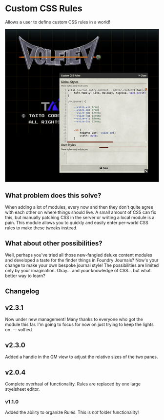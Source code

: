 # Custom CSS Rules

Allows a user to define custom CSS rules in a world!

![](./example.png)

## What problem does this solve?

When adding a lot of modules, every now and then they don't quite agree with each other on where things should live. A small amount of CSS can fix this, but manually patching CSS in the server or writing a local module is a pain. This module allows you to quickly and easily enter per-world CSS rules to make these tweaks instead.

## What about other possibilities?

Well, perhaps you've tried all those new-fangled deluxe content modules and developed a taste for the finder things in Foundry Journals? Now's your change to make your own bespoke journal style! The possibilities are limited only by your imagination. Okay... and your knowledge of CSS... but what better way to learn?

## Changelog

## v2.3.1
Now under new management!
Many thanks to everyone who got the module this far.
I'm going to focus for now on just trying to keep the lights on.
— volfied

## v2.3.0
Added a handle in the GM view to adjust the relative sizes of the two panes.

## v2.0.4
Complete overhaul of functionality. Rules are replaced by one large styelsheet editor.

### v1.1.0
Added the ability to organize Rules. This is *not* folder functionality!
